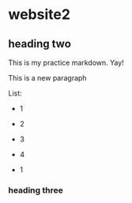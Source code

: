 # website2

## heading two

This is my practice markdown.
Yay!

This is a new paragraph

List:
- 1
- 2
- 3
- 4

- 1

### heading three
